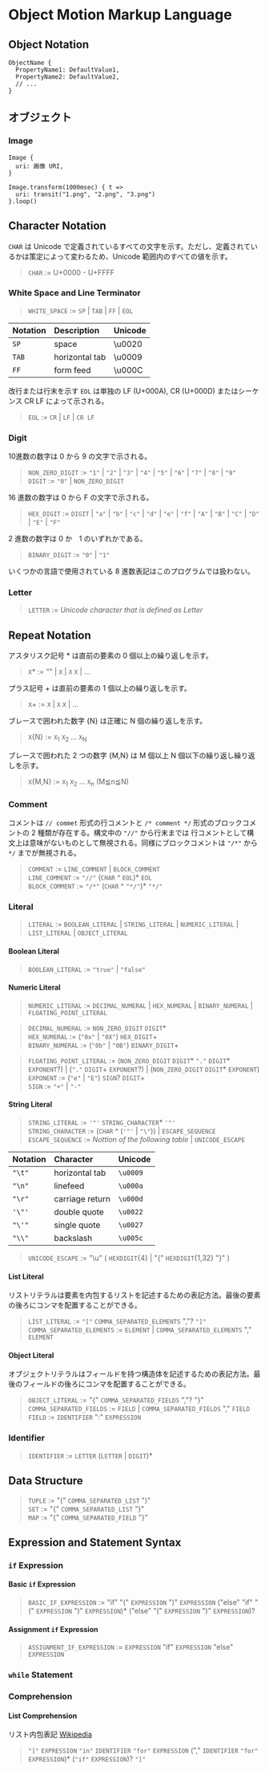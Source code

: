 # Object Motion Markup Language

## Object Notation

```
ObjectName {
  PropertyName1: DefaultValue1,
  PropertyName2: DefaultValue2,
  // ...
}
```

## オブジェクト
### Image
```
Image {
  uri: 画像 URI,
}
```
```
Image.transform(1000msec) { t =>
  uri: transit("1.png", "2.png", "3.png")
}.loop()
```

## Character Notation

`CHAR` は Unicode で定義されているすべての文字を示す。ただし、定義されているかは策定によって変わるため、Unicode 範囲内のすべての値を示す。

> `CHAR` := U+0000 - U+FFFF

### White Space and Line Terminator

> `WHITE_SPACE` := `SP` | `TAB` | `FF` | `EOL`

| Notation | Description    | Unicode |
|:---------|:---------------|:--------|
| `SP`     | space          | \u0020  |
| `TAB`    | horizontal tab | \u0009  |
| `FF`     | form feed      | \u000C  |


改行または行末を示す `EOL` は単独の LF (U+000A), CR (U+000D) またはシーケンス CR LF によって示される。

> `EOL` := `CR` | `LF` | `CR LF`

### Digit

10進数の数字は 0 から 9 の文字で示される。

> `NON_ZERO_DIGIT` := `"1"` | `"2"` | `"3"` | `"4"` | `"5"` | `"6"` | `"7"` | `"8"` | `"9"`<br/>
> `DIGIT` := `"0"` | `NON_ZERO_DIGIT`

16 進数の数字は 0 から F の文字で示される。

> `HEX_DIGIT` := `DIGIT` | `"a"` | `"b"` | `"c"` | `"d"` | `"e"` | `"f"` | `"A"` | `"B"` | `"C"` | `"D"` | `"E"` | `"F"`

2 進数の数字は 0 か　1 のいずれかである。

> `BINARY_DIGIT` := `"0"` | `"1"`

いくつかの言語で使用されている 8 進数表記はこのプログラムでは扱わない。

### Letter

> `LETTER` := *Unicode character that is defined as Letter*

## Repeat Notation

アスタリスク記号 * は直前の要素の 0 個以上の繰り返しを示す。

> `X`* := "" | `X` | `X` `X` | ...

プラス記号 + は直前の要素の 1 個以上の繰り返しを示す。

> `X`+ := `X` | `X` `X` | ...

ブレースで囲われた数字 {N} は正確に N 個の繰り返しを示す。

> `X`{N} := `X`<sub>1</sub> `X`<sub>2</sub> ... `X`<sub>N</sub>

ブレースで囲われた 2 つの数字 {M,N} は M 個以上 N 個以下の繰り返し繰り返しを示す。

> `X`{M,N} := `X`<sub>1</sub> `X`<sub>2</sub> ... `X`<sub>n</sub>  (M≦n≦N)

### Comment

コメントは `// commet` 形式の行コメントと `/* comment */` 形式のブロックコメントの 2 種類が存在する。構文中の `"//"` から行末までは
行コメントとして構文上は意味がないものとして無視される。同様にブロックコメントは `"/*"` から `*/` までが無視される。

> `COMMENT` := `LINE_COMMENT` | `BLOCK_COMMENT`<br/>
> `LINE_COMMENT` := `"//"` (`CHAR` ^ `EOL`)* `EOL`<br/>
> `BLOCK_COMMENT` := `"/*"` (`CHAR` ^ `"*/"`)* `"*/"`

### Literal

> `LITERAL` := `BOOLEAN_LITERAL` | `STRING_LITERAL` | `NUMERIC_LITERAL` | `LIST_LITERAL` | `OBJECT_LITERAL`

#### Boolean Literal

> `BOOLEAN_LITERAL` := `"true"` | `"false"`

#### Numeric Literal

> `NUMERIC_LITERAL` := `DECIMAL_NUMERAL` | `HEX_NUMERAL` | `BINARY_NUMERAL` | `FLOATING_POINT_LITERAL`<br/>

> `DECIMAL_NUMERAL` := `NON_ZERO_DIGIT` `DIGIT`*<br/>
> `HEX_NUMERAL` := (`"0x"` | `"0X"`) `HEX_DIGIT`+<br/>
> `BINARY_NUMERAL` := (`"0b"` | `"0B"`) `BINARY_DIGIT`+

> `FLOATING_POINT_LITERAL` := (`NON_ZERO_DIGIT` `DIGIT`* `"."` `DIGIT`* `EXPONENT`?) |
> (`"."` `DIGIT`+ `EXPONENT`?) | (`NON_ZERO_DIGIT` `DIGIT`* `EXPONENT`)<br/>
> `EXPONENT` := (`"e"` | `"E"`) `SIGN`? `DIGIT`+<br/>
> `SIGN` := `"+"` | `"-"`

#### String Literal

> `STRING_LITERAL` := `'"'` `STRING_CHARACTER`* `'"'`<br/>
> `STRING_CHARACTER` := (`CHAR` ^ (`'"'` | `"\"`)) | `ESCAPE_SEQUENCE`<br/>
> `ESCAPE_SEQUENCE` := *Nottion of the following table* | `UNICODE_ESCAPE`

| Notation | Character       | Unicode  |
|:---------|:----------------|:---------|
| `"\t"`   | horizontal tab  | `\u0009` |
| `"\n"`   | linefeed        | `\u000a` |
| `"\r"`   | carriage return | `\u000d` |
| `'\"'`   | double quote    | `\u0022` |
| `"\'"`   | single quote    | `\u0027` |
| `"\\"`   | backslash       | `\u005c` |

> `UNICODE_ESCAPE` := "\u" ( `HEXDIGIT`{4} | "{" `HEXDIGIT`{1,32} "}" )

#### List Literal

リストリテラルは要素を内包するリストを記述するための表記方法。最後の要素の後ろにコンマを配置することができる。

> `LIST_LITERAL` := `"["` `COMMA_SEPARATED_ELEMENTS` ","? `"]"`<br/>
> `COMMA_SEPARATED_ELEMENTS` := `ELEMENT` | `COMMA_SEPARATED_ELEMENTS` "," `ELEMENT`

#### Object Literal

オブジェクトリテラルはフィールドを持つ構造体を記述するための表記方法。最後のフィールドの後ろにコンマを配置することができる。

> `OBJECT_LITERAL` := "{" `COMMA_SEPARATED_FIELDS` ","? "}"<br/>
> `COMMA_SEPARATED_FIELDS` := `FIELD` | `COMMA_SEPARATED_FIELDS` "," `FIELD`<br/>
> `FIELD` := `IDENTIFIER` ":" `EXPRESSION`

### Identifier

> `IDENTIFIER` := `LETTER` (`LETTER` | `DIGIT`)*<br/>

## Data Structure

> `TUPLE` := "(" `COMMA_SEPARATED_LIST` ")"<br/>
> `SET` := "{" `COMMA_SEPARATED_LIST` "}"<br/>
> `MAP` := "{" `COMMA_SEPARATED_FIELD` "}"

## Expression and Statement Syntax

### `if` Expression

#### Basic `if` Expression

> `BASIC_IF_EXPRESSION` := "if" "(" `EXPRESSION` ")" `EXPRESSION`
> ("else" "if" "(" `EXPRESSION` ")" `EXPRESSION`)*
> ("else" "(" `EXPRESSION` ")" `EXPRESSION`)?

#### Assignment `if` Expression

> `ASSIGNMENT_IF_EXPRESSION` := `EXPRESSION` "if" `EXPRESSION` "else" `EXPRESSION`

### `while` Statement

### Comprehension

#### List Comprehension

リスト内包表記
[Wikipedia](https://en.wikipedia.org/wiki/List_comprehension)

> `"["` `EXPRESSION` `"in"` `IDENTIFIER` `"for"` `EXPRESSION` ("," `IDENTIFIER` `"for"` `EXPRESSION`)* (`"if"` `EXPRESSION`)? `"]"`

